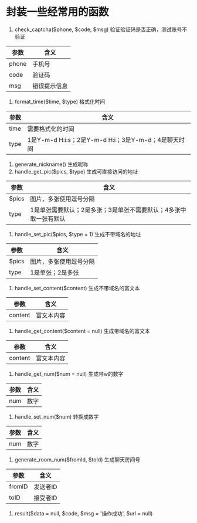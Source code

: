 # 封装一些经常用的函数
1. check_captcha($phone, $code, $msg) 验证验证码是否正确，测试账号不验证

|参数|含义|
|---|---|
|phone|手机号|
|code|验证码|
|msg|错误提示信息|

1. format_time($time, $type) 格式化时间

|参数|含义|
|---|---|
|time|需要格式化的时间|
|type|1是Y-m-d H:i:s；2是Y-m-d H:i；3是Y-m-d；4是聊天时间|

1. generate_nickname() 生成昵称
1. handle_get_pic($pics, $type) 生成可直接访问的地址

|参数|含义|
|---|---|
|$pics|图片，多张使用逗号分隔|
|type|1是单张需要默认；2是多张；3是单张不需要默认；4多张中取一张有默认|

1. handle_set_pic($pics, $type = 1) 生成不带域名的地址

|参数|含义|
|---|---|
|$pics|图片，多张使用逗号分隔|
|type|1是单张；2是多张|

1. handle_set_content($content) 生成不带域名的富文本

|参数|含义|
|---|---|
|content|富文本内容|

1. handle_get_content($content = null) 生成带域名的富文本

|参数|含义|
|---|---|
|content|富文本内容|

1. handle_get_num($num = null) 生成带w的数字

|参数|含义|
|---|---|
|num|数字|

1. handle_set_num($num) 转换成数字

|参数|含义|
|---|---|
|num|数字|

1. generate_room_num($fromId, $toId) 生成聊天房间号

|参数|含义|
|---|---|
|fromID|发送者ID|
|toID|接受者ID|

1. result($data = null, $code, $msg = '操作成功', $url = null)